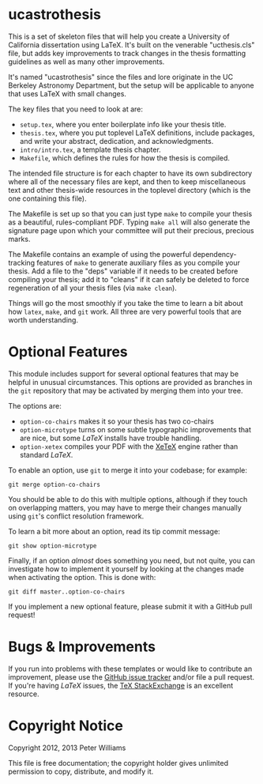 ucastrothesis
=============

This is a set of skeleton files that will help you create a University
of California dissertation using LaTeX. It's built on the venerable
"ucthesis.cls" file, but adds key improvements to track changes in the
thesis formatting guidelines as well as many other improvements.

It's named "ucastrothesis" since the files and lore originate in the
UC Berkeley Astronomy Department, but the setup will be applicable
to anyone that uses LaTeX with small changes.

The key files that you need to look at are:

  * `setup.tex`, where you enter boilerplate info like your thesis title.
  * `thesis.tex`, where you put toplevel LaTeX definitions, include
    packages, and write your abstract, dedication, and acknowledgments.
  * `intro/intro.tex`, a template thesis chapter.
  * `Makefile`, which defines the rules for how the thesis is compiled.

The intended file structure is for each chapter to have its own
subdirectory where all of the necessary files are kept, and then to
keep miscellaneous text and other thesis-wide resources in the
toplevel directory (which is the one containing this file).

The Makefile is set up so that you can just type `make` to compile
your thesis as a beautiful, rules-compliant PDF. Typing `make all` will
also generate the signature page upon which your committee will put
their precious, precious marks.

The Makefile contains an example of using the powerful
dependency-tracking features of `make` to generate auxiliary files as
you compile your thesis.  Add a file to the "deps" variable if it
needs to be created before compiling your thesis; add it to "cleans"
if it can safely be deleted to force regeneration of all your thesis
files (via `make clean`).

Things will go the most smoothly if you take the time to learn a bit about how
`latex`, `make`, and `git` work. All three are very powerful tools that
are worth understanding.

Optional Features
=================

This module includes support for several optional features that may be helpful
in unusual circumstances. This options are provided as branches in the `git`
repository that may be activated by merging them into your tree.

The options are:

  * `option-co-chairs` makes it so your thesis has two co-chairs
  * `option-microtype` turns on some subtle typographic improvements that are 
    nice, but some *LaTeX* installs have trouble handling.
  * `option-xetex` compiles your PDF with the [XeTeX](http://tug.org/xetex/) engine
    rather than standard *LaTeX*.

To enable an option, use `git` to merge it into your codebase; for example:

    git merge option-co-chairs

You should be able to do this with multiple options, although if they touch
on overlapping matters, you may have to merge their changes manually using
`git`'s conflict resolution framework.

To learn a bit more about an option, read its tip commit message:

    git show option-microtype

Finally, if an option *almost* does something you need, but not quite, you can
investigate how to implement it yourself by looking at the changes made when
activating the option. This is done with:

    git diff master..option-co-chairs

If you implement a new optional feature, please submit it with a GitHub pull
request!

Bugs & Improvements
===================

If you run into problems with these templates or would like to contribute an
improvement, please use the [GitHub issue
tracker](https://github.com/pkgw/ucastrothesis/issues) and/or file a pull
request. If you're having *LaTeX* issues, the [TeX
StackExchange](http://tex.stackexchange.com/) is an excellent resource.

Copyright Notice
================

Copyright 2012, 2013 Peter Williams

This file is free documentation; the copyright holder gives unlimited
permission to copy, distribute, and modify it.
